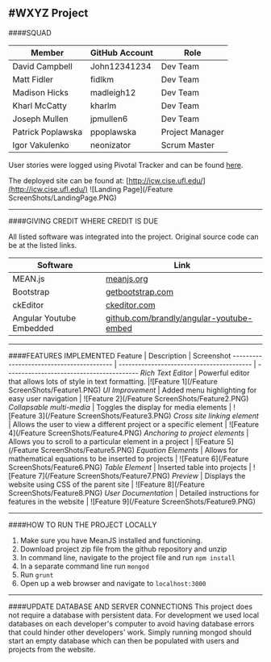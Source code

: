 #WXYZ Project
---
####SQUAD

Member  | GitHub Account | Role
------------- | ------------- | -------------
David Campbell  | John12341234 | Dev Team
Matt Fidler  | fidlkm | Dev Team
Madison Hicks  | madleigh12 | Dev Team
Kharl McCatty  | kharlm | Dev Team
Joseph Mullen  | jpmullen6 | Dev Team
Patrick Poplawska  | ppoplawska | Project Manager
Igor Vakulenko  | neonizator | Scrum Master

User stories were logged using Pivotal Tracker and can be found [here](https://www.pivotaltracker.com/n/projects/1430644).

The deployed site can be found at: [http://icw.cise.ufl.edu/](http://icw.cise.ufl.edu/)
![Landing Page](/Feature ScreenShots/LandingPage.PNG)

---
####GIVING CREDIT WHERE CREDIT IS DUE

All listed software was integrated into the project. Original source code can be at the listed links.

Software  | Link
------------- | -------------
MEAN.js  | [meanjs.org](http://meanjs.org/)
Bootstrap  | [getbootstrap.com](http://getbootstrap.com/)
ckEditor  | [ckeditor.com](http://ckeditor.com/)
Angular Youtube Embedded  | [github.com/brandly/angular-youtube-embed](https://github.com/brandly/angular-youtube-embed)
---
####FEATURES IMPLEMENTED
Feature  | Description | Screenshot
----------------------------------------- | ----------------------------------------- | -----------------------------------------
*Rich Text Editor*  | Powerful editor that allows lots of style in text formatting. |![Feature 1](/Feature ScreenShots/Feature1.PNG)
*UI Improvement*  | Added menu highlighting for easy user navigation | ![Feature 2](/Feature ScreenShots/Feature2.PNG)
*Collapsable multi-media*  | Toggles the display for media elements | ![Feature 3](/Feature ScreenShots/Feature3.PNG)
*Cross site linking element*  | Allows the user to view a different project or a specific element | ![Feature 4](/Feature ScreenShots/Feature4.PNG)
*Anchoring to project elements* | Allows you to scroll to a particular element in a project | ![Feature 5](/Feature ScreenShots/Feature5.PNG)
*Equation Elements* | Allows for mathematical equations to be inserted to projects | ![Feature 6](/Feature ScreenShots/Feature6.PNG)
*Table Element* | Inserted table into projects | ![Feature 7](/Feature ScreenShots/Feature7.PNG)
*Preview* | Displays the website using CSS of the parent site | ![Feature 8](/Feature ScreenShots/Feature8.PNG)
*User Documentation* | Detailed instructions for features in the website | ![Feature 9](/Feature ScreenShots/Feature9.PNG)

---
####HOW TO RUN THE PROJECT LOCALLY
1. Make sure you have MeanJS installed and functioning.
2. Download project zip file from the github repository and unzip
3. In command line, navigate to the project file and run ``npm install``
4. In a separate command line run ``mongod``
5. Run ``grunt``
6. Open up a web browser and navigate to ``localhost:3000``

---
####UPDATE DATABASE AND SERVER CONNECTIONS
This project does not require a database with persistent data. For development we used local databases on each developer's computer to avoid having database errors that could hinder other developers' work. Simply running mongod should start an empty database which can then be populated with users and projects from the website.
